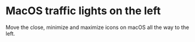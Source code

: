 
# MacOS traffic lights on the left
Move the close, minimize and maximize icons on macOS all the way to the left.
